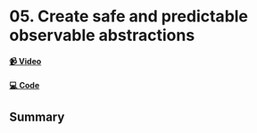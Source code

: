# 05. Create safe and predictable observable abstractions

#### [📹 Video]()

#### [💻 Code]()

## Summary
